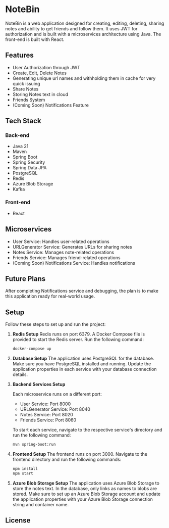 # NoteBin

NoteBin is a web application designed for creating, editing, deleting, sharing notes and ability to get friends and follow them. It uses JWT for authorization and is built with a microservices architecture using Java. The front-end is built with React.

## Features

- User Authorization through JWT
- Create, Edit, Delete Notes
- Generating unique url names and withholding them in cache for very quick issuing
- Share Notes
- Storing Notes text in cloud
- Friends System
- (Coming Soon) Notifications Feature

## Tech Stack

### Back-end

- Java 21
- Maven
- Spring Boot
- Spring Security
- Spring Data JPA
- PostgreSQL
- Redis
- Azure Blob Storage
- Kafka

### Front-end

- React

## Microservices

- User Service: Handles user-related operations
- URLGenerator Service: Generates URLs for sharing notes
- Notes Service: Manages note-related operations
- Friends Service: Manages friend-related operations
- (Coming Soon) Notifications Service: Handles notifications

## Future Plans

After completing Notifications service and debugging, the plan is to make this application ready for real-world usage.

## Setup

Follow these steps to set up and run the project:
1. **Redis Setup**
    Redis runs on port 6379. A Docker Compose file is provided to start the Redis server. Run the following command:

    ```bash
    docker-compose up

2. **Database Setup**
    The application uses PostgreSQL for the database. Make sure you have PostgreSQL installed and running. Update the application properties in each service with your database connection details.

3. **Backend Services Setup**

   Each microservice runs on a different port:

   - User Service: Port 8000
   - URLGenerator Service: Port 8040
   - Notes Service: Port 8020
   - Friends Service: Port 8060

   To start each service, navigate to the respective service's directory and run the following command:

   ```bash
   mvn spring-boot:run

4. **Frontend Setup**
    The frontend runs on port 3000. Navigate to the frontend directory and run the following commands:

    ```bash
    npm install
    npm start

5. **Azure Blob Storage Setup**
    The application uses Azure Blob Storage to store the notes text. In the database, only links as names to blobs are stored. Make sure to set up an Azure Blob Storage account and update the application properties with your Azure Blob Storage connection string and container name.

## License


